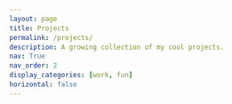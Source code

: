 ```yaml
---
layout: page
title: Projects
permalink: /projects/
description: A growing collection of my cool projects.
nav: True
nav_order: 2
display_categories: [work, fun]
horizontal: false
---
```


<!-- pages/projects.md -->
<html lang="en">
<head>
    <meta charset="UTF-8">
    <meta name="viewport" content="width=device-width, initial-scale=1.0"> 
    <style>
        .role {
            display: flex;
            margin-bottom: 20px;
        }

        .role img {
            width: 200; /* Set a fixed width */
            height: 150px; /* Set a fixed height */
            object-fit: cover; /* This property scales the image while maintaining aspect ratio */
            margin-right: 20px;
        }

        .title {
            font-size: 22px; /* Adjust the font size as needed */
            <!-- font-weight: bold; /* Optional: Set font weight if desired */ -->
        }
    </style>
</head>
<body>

<div class="role">
    <img src="../assets/img/1.jpg" alt="Image">
    <div>
        <div class="title"><a href="https://github.com/ywchen814/ExpoRecSys-Item-Recommendation-with-Flask-API-and-Elasticsearch">ExpoRecSys: Item Recommendation with Flask API and Elasticsearch</a></div>
        <p>Deploy Unsupervised Item-Based Recommendation Model for the exhibition industry, leveraging Sentence-BERT to extract valuable information from product text descriptions</p>
    </div>
</div>

<div class="role">
    <img src="../assets/img/3.jpg" alt="Image">
    <div>
        <div class="title"><a href="https://github.com/ywchen814/Sales-Forecast-API-with-mlforecast">SalesForecast API with mlforecast</a></div>
        <p>A cutting-edge sales forecasting system tailored specifically for the agricultural sector</p>
    </div>
</div>

<div class="role">
    <img src="../assets/img/4.jpg" alt="Image">
    <div>
        <div class="title"><a href="https://github.com/ywchen814/Telco-Customer-Churn-Prediction">Telco Churn Prediction with ML Insights 📈</a></div>
        <p>Predictive Modeling for Telecom Customer Churn: A Comparative Study of Machine Learning Algorithms</p>
    </div>
</div>

<div class="role">
    <img src="../assets/img/5.jpg" alt="Image">
    <div>
        <div class="title"><a href="https://github.com/ywchen814/CreditCard-Default-Analysis">Predicting Credit Card Default Using Machine Learning Techniques</a></div>
        <p> Applied various machine learning models to understand the factors contributing to default and improve prediction accuracy</p>
    </div>
</div>

<!-- Add more roles as needed -->

</body>
</html>








